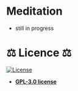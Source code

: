 # Meditation
- still in progress

# ⚖️ Licence ⚖️
[![License](https://img.shields.io/:license-gpl-blue.svg?style=for-the-badge)](https://www.gnu.org/licenses/gpl-3.0.en.html#license-text)
- **[GPL-3.0 license](LICENSE)**
